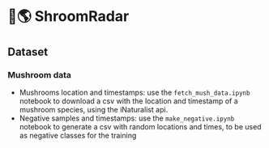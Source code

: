 # 🍄🌎 ShroomRadar


## Dataset

### Mushroom data

- Mushrooms location and timestamps: use the `fetch_mush_data.ipynb` notebook to download a csv with the location and timestamp of a mushroom species, using the iNaturalist api. 
- Negative samples and timestamps: use the `make_negative.ipynb` notebook to generate a csv with random locations and times, to be used as negative classes for the training
